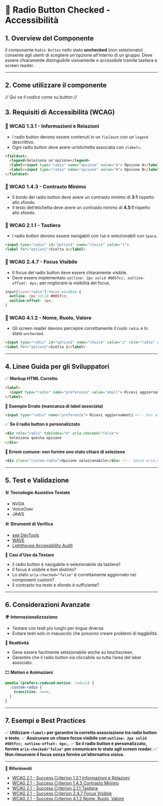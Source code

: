 # 📌 Radio Button Checked - Accessibilità

## 1. Overview del Componente
Il componente `Radio Button` nello stato **unchecked** (non selezionato) consente agli utenti di scegliere un'opzione all'interno di un gruppo. Deve essere chiaramente distinguibile visivamente e accessibile tramite tastiera e screen reader.

---
## 2. Come utilizzare il componente

*// Quì va il codice come su button //*
## 3. Requisiti di Accessibilità (WCAG)

### 🔹 WCAG 1.3.1 - Informazioni e Relazioni
- I radio button devono essere contenuti in un `fieldset` con un `legend` descrittivo.
- Ogni radio button deve avere un’etichetta associata con `<label>`.

```html
<fieldset>
  <legend>Seleziona un'opzione</legend>
  <label><input type="radio" name="opzione" value="A"> Opzione A</label>
  <label><input type="radio" name="opzione" value="B"> Opzione B</label>
</fieldset>
```

### 🔹 WCAG 1.4.3 - Contrasto Minimo
- Il bordo del radio button deve avere un contrasto minimo di **3:1** rispetto allo sfondo.
- Il testo dell’etichetta deve avere un contrasto minimo di **4.5:1** rispetto allo sfondo.

### 🔹 WCAG 2.1.1 - Tastiera
- I radio button devono essere navigabili con `Tab` e selezionabili con `Space`.

```html
<input type="radio" id="option1" name="choice" value="1">
<label for="option1">Scelta 1</label>
```

### 🔹 WCAG 2.4.7 - Focus Visibile
- Il focus del radio button deve essere chiaramente visibile.
- Deve essere implementato `outline: 2px solid #005fcc; outline-offset: 4px;` per migliorare la visibilità del focus.

```css
input[type="radio"]:focus-visible {
  outline: 2px solid #005fcc;
  outline-offset: 4px;
}
```

### 🔹 WCAG 4.1.2 - Nome, Ruolo, Valore
- Gli screen reader devono percepire correttamente il ruolo `radio` e lo stato `unchecked`.

```html
<input type="radio" id="option2" name="choice" value="2" role="radio" aria-checked="false">
<label for="option2">Scelta 2</label>
```

---

## 4. Linee Guida per gli Sviluppatori

✅ **Markup HTML Corretto**
```html
<label>
  <input type="radio" name="preferenza" value="email"> Ricevi aggiornamenti via email
</label>
```

🚫 **Esempio Errato (mancanza di label associata)**
```html
<input type="radio" name="preferenza"> Ricevi aggiornamenti <!-- Non associato correttamente -->
```

✅ **Se il radio button è personalizzato**
```html
<div role="radio" tabindex="0" aria-checked="false">
  Seleziona questa opzione
</div>
```

🚫 **Errore comune: non fornire uno stato chiaro di selezione**
```html
<div class="custom-radio">Opzione selezionabile</div> <!-- Senza aria-checked -->
```

---

## 5. Test e Validazione

🛠 **Tecnologie Assistive Testate**
- NVDA
- VoiceOver
- JAWS

🛠 **Strumenti di Verifica**
- [axe DevTools](https://www.deque.com/axe/)
- [WAVE](https://wave.webaim.org/)
- [Lighthouse Accessibility Audit](https://developers.google.com/web/tools/lighthouse/)

🎯 **Casi d’Uso da Testare**
- Il radio button è navigabile e selezionabile da tastiera?
- Il focus è visibile e ben distinto?
- Lo stato `aria-checked="false"` è correttamente aggiornato nei componenti custom?
- Il contrasto tra testo e sfondo è sufficiente?

---

## 6. Considerazioni Avanzate

🌍 **Internazionalizzazione**
- Testare con testi più lunghi per lingue diverse.
- Evitare testi solo in maiuscolo che possono creare problemi di leggibilità.

📱 **Reattività**
- Deve essere facilmente selezionabile anche su touchscreen.
- Garantire che il radio button sia cliccabile su tutta l’area del label associato.

🎞 **Motion e Animazioni**
```css
@media (prefers-reduced-motion: reduce) {
  .custom-radio {
    transition: none;
  }
}
```

---

## 7. Esempi e Best Practices
✅ **Utilizzare `<label>` per garantire la corretta associazione tra radio button e testo.**
✅ **Assicurare un chiaro focus visibile con `outline: 2px solid #005fcc; outline-offset: 4px;`.**
✅ **Se il radio button è personalizzato, fornire `aria-checked="false"` per comunicare lo stato agli screen reader.**
✅ **Non rimuovere il focus senza fornire un’alternativa visiva.**

---

📌 **Riferimenti**
- [WCAG 2.1 - Success Criterion 1.3.1 Informazioni e Relazioni](https://www.w3.org/TR/WCAG21/#info-and-relationships)
- [WCAG 2.1 - Success Criterion 1.4.3 Contrasto Minimo](https://www.w3.org/TR/WCAG21/#contrast-minimum)
- [WCAG 2.1 - Success Criterion 2.1.1 Tastiera](https://www.w3.org/TR/WCAG21/#keyboard)
- [WCAG 2.1 - Success Criterion 2.4.7 Focus Visibile](https://www.w3.org/TR/WCAG21/#focus-visible)
- [WCAG 2.1 - Success Criterion 4.1.2 Nome, Ruolo, Valore](https://www.w3.org/TR/WCAG21/#name-role-value)